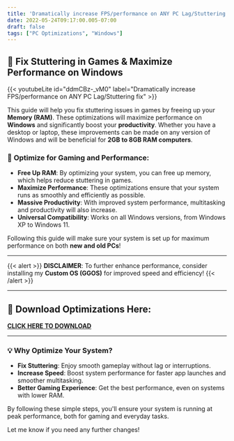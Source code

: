 ```yaml
---
title: 'Dramatically increase FPS/performance on ANY PC Lag/Stuttering fix'
date: 2022-05-24T09:17:00.005-07:00
draft: false
tags: ["PC Optimizations", "Windows"]
---
```


## 🚀 **Fix Stuttering in Games & Maximize Performance on Windows**

{{< youtubeLite id="ddmCBz-_vM0" label="Dramatically increase FPS/performance on ANY PC Lag/Stuttering fix" >}}  

This guide will help you fix stuttering issues in games by freeing up your **Memory (RAM)**. These optimizations will maximize performance on **Windows** and significantly boost your **productivity**. Whether you have a desktop or laptop, these improvements can be made on any version of Windows and will be beneficial for **2GB to 8GB RAM computers**.

### 🔧 **Optimize for Gaming and Performance:**

- **Free Up RAM**: By optimizing your system, you can free up memory, which helps reduce stuttering in games.
- **Maximize Performance**: These optimizations ensure that your system runs as smoothly and efficiently as possible.
- **Massive Productivity**: With improved system performance, multitasking and productivity will also increase.
- **Universal Compatibility**: Works on all Windows versions, from Windows XP to Windows 11.

Following this guide will make sure your system is set up for maximum performance on both **new and old PCs**!

---
{{< alert >}}
**DISCLAIMER**: To further enhance performance, consider installing my **Custom OS (GGOS)** for improved speed and efficiency!
{{< /alert >}} 

---

## 🔗 **Download Optimizations Here:**

[**CLICK HERE TO DOWNLOAD**](https://tinyurl.com/updated-optimizations)

---

### 💡 **Why Optimize Your System?**

- **Fix Stuttering**: Enjoy smooth gameplay without lag or interruptions.
- **Increase Speed**: Boost system performance for faster app launches and smoother multitasking.
- **Better Gaming Experience**: Get the best performance, even on systems with lower RAM.

By following these simple steps, you'll ensure your system is running at peak performance, both for gaming and everyday tasks.

Let me know if you need any further changes!

